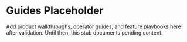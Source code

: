 # Guides Placeholder

Add product walkthroughs, operator guides, and feature playbooks here after validation. Until then, this stub documents pending content.
